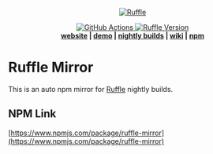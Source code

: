 <p align="center">
 <a href="https://ruffle.rs"><img src="https://ruffle.rs/assets/logo.svg" alt="Ruffle"></a>
</p>
<p align="center">
 <a href="https://github.com/rwv/ruffle-mirror/actions">
  <img src="https://img.shields.io/github/workflow/status/rwv/ruffle-mirror/Check%20and%20Publish?label=GitHub%20Actions" alt="GitHub Actions" />
 </a>
 <a href="https://www.npmjs.com/package/ruffle-mirror">
  <img src="https://img.shields.io/npm/v/ruffle-mirror" alt="Ruffle Version" />
 </a>
  <br>
  <strong><a href="https://ruffle.rs">website</a> | <a href="https://ruffle.rs/demo">demo</a> | <a href="https://github.com/ruffle-rs/ruffle/releases">nightly builds</a> | <a href="https://github.com/ruffle-rs/ruffle/wiki">wiki</a> | <a href="https://www.npmjs.com/package/ruffle-mirror">npm</a></strong>
</p>

# Ruffle Mirror

This is an auto npm mirror for [Ruffle](https://ruffle.rs) nightly builds.

## NPM Link
[https://www.npmjs.com/package/ruffle-mirror](https://www.npmjs.com/package/ruffle-mirror)
